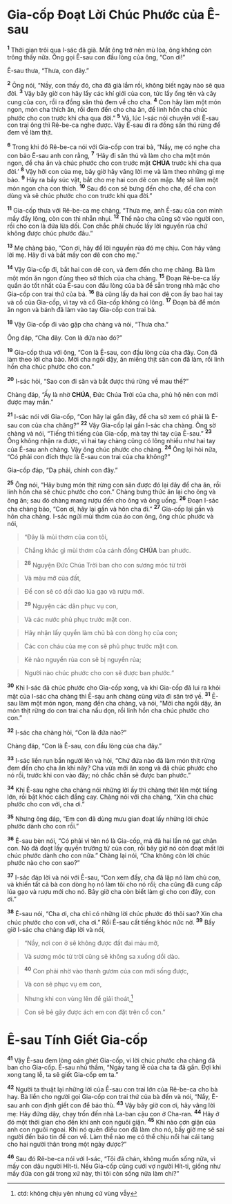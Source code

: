 # Gia-cốp Đoạt Lời Chúc Phước của Ê-sau
<sup><b>1</b></sup> Thời gian trôi qua I-sác đã già. Mắt ông trở nên mù lòa, ông không còn trông thấy nữa. Ông gọi Ê-sau con đầu lòng của ông, “Con ơi!”

Ê-sau thưa, “Thưa, con đây.”

<sup><b>2</b></sup> Ông nói, “Nầy, con thấy đó, cha đã già lắm rồi, không biết ngày nào sẽ qua đời. <sup><b>3</b></sup> Vậy bây giờ con hãy lấy các khí giới của con, tức lấy ống tên và cây cung của con, rồi ra đồng săn thú đem về cho cha. <sup><b>4</b></sup> Con hãy làm một món ngon, món cha thích ăn, rồi đem đến cho cha ăn, để linh hồn cha chúc phước cho con trước khi cha qua đời.” <sup><b>5</b></sup> Vả, lúc I-sác nói chuyện với Ê-sau con trai ông thì Rê-be-ca nghe được. Vậy Ê-sau đi ra đồng săn thú rừng để đem về làm thịt.

<sup><b>6</b></sup> Trong khi đó Rê-be-ca nói với Gia-cốp con trai bà, “Nầy, mẹ có nghe cha con bảo Ê-sau anh con rằng, <sup><b>7</b></sup> ‘Hãy đi săn thú và làm cho cha một món ngon, để cha ăn và chúc phước cho con trước mặt **CHÚA** trước khi cha qua đời.’ <sup><b>8</b></sup> Vậy hỡi con của mẹ, bây giờ hãy vâng lời mẹ và làm theo những gì mẹ bảo. <sup><b>9</b></sup> Hãy ra bầy súc vật, bắt cho mẹ hai con dê con mập. Mẹ sẽ làm một món ngon cha con thích. <sup><b>10</b></sup> Sau đó con sẽ bưng đến cho cha, để cha con dùng và sẽ chúc phước cho con trước khi qua đời.”

<sup><b>11</b></sup> Gia-cốp thưa với Rê-be-ca mẹ chàng, “Thưa mẹ, anh Ê-sau của con mình mẩy đầy lông, còn con thì nhẵn nhụi. <sup><b>12</b></sup> Thế nào cha cũng sờ vào người con, rồi cho con là đứa lừa dối. Con chắc phải chuốc lấy lời nguyền rủa chứ không được chúc phước đâu.”

<sup><b>13</b></sup> Mẹ chàng bảo, “Con ơi, hãy để lời nguyền rủa đó mẹ chịu. Con hãy vâng lời mẹ. Hãy đi và bắt mấy con dê con cho mẹ.”

<sup><b>14</b></sup> Vậy Gia-cốp đi, bắt hai con dê con, và đem đến cho mẹ chàng. Bà làm một món ăn ngon đúng theo sở thích của cha chàng. <sup><b>15</b></sup> Đoạn Rê-be-ca lấy quần áo tốt nhất của Ê-sau con đầu lòng của bà để sẵn trong nhà mặc cho Gia-cốp con trai thứ của bà. <sup><b>16</b></sup> Bà cũng lấy da hai con dê con ấy bao hai tay và cổ của Gia-cốp, vì tay và cổ Gia-cốp không có lông. <sup><b>17</b></sup> Đoạn bà để món ăn ngon và bánh đã làm vào tay Gia-cốp con trai bà.

<sup><b>18</b></sup> Vậy Gia-cốp đi vào gặp cha chàng và nói, “Thưa cha.”

Ông đáp, “Cha đây. Con là đứa nào đó?”

<sup><b>19</b></sup> Gia-cốp thưa với ông, “Con là Ê-sau, con đầu lòng của cha đây. Con đã làm theo lời cha bảo. Mời cha ngồi dậy, ăn miếng thịt săn con đã làm, rồi linh hồn cha chúc phước cho con.”

<sup><b>20</b></sup> I-sác hỏi, “Sao con đi săn và bắt được thú rừng về mau thế?”

Chàng đáp, “Ấy là nhờ **CHÚA**, Đức Chúa Trời của cha, phù hộ nên con mới được may mắn.”

<sup><b>21</b></sup> I-sác nói với Gia-cốp, “Con hãy lại gần đây, để cha sờ xem có phải là Ê-sau con của cha chăng?” <sup><b>22</b></sup> Vậy Gia-cốp lại gần I-sác cha chàng. Ông sờ chàng và nói, “Tiếng thì tiếng của Gia-cốp, mà tay thì tay của Ê-sau.” <sup><b>23</b></sup> Ông không nhận ra được, vì hai tay chàng cũng có lông nhiều như hai tay của Ê-sau anh chàng. Vậy ông chúc phước cho chàng. <sup><b>24</b></sup> Ông lại hỏi nữa, “Có phải con đích thực là Ê-sau con trai của cha không?”

Gia-cốp đáp, “Dạ phải, chính con đây.”

<sup><b>25</b></sup> Ông nói, “Hãy bưng món thịt rừng con săn được đó lại đây để cha ăn, rồi linh hồn cha sẽ chúc phước cho con.” Chàng bưng thức ăn lại cho ông và ông ăn; sau đó chàng mang rượu đến cho ông và ông uống. <sup><b>26</b></sup> Đoạn I-sác cha chàng bảo, “Con ơi, hãy lại gần và hôn cha đi.” <sup><b>27</b></sup> Gia-cốp lại gần và hôn cha chàng. I-sác ngửi mùi thơm của áo con ông, ông chúc phước và nói,


> “Đây là mùi thơm của con tôi,
>


> Chẳng khác gì mùi thơm của cánh đồng **CHÚA** ban phước.
>


> <sup><b>28</b></sup> Nguyện Đức Chúa Trời ban cho con sương móc từ trời
>


> Và màu mỡ của đất,
>


> Để con sẽ có dồi dào lúa gạo và rượu mới.
>


> <sup><b>29</b></sup> Nguyện các dân phục vụ con,
>


> Và các nước phủ phục trước mặt con.
>


> Hãy nhận lấy quyền làm chủ bà con dòng họ của con;
>


> Các con cháu của mẹ con sẽ phủ phục trước mặt con.
>


> Kẻ nào nguyền rủa con sẽ bị nguyền rủa;
>


> Người nào chúc phước cho con sẽ được ban phước.”
>

<sup><b>30</b></sup> Khi I-sác đã chúc phước cho Gia-cốp xong, và khi Gia-cốp đã lui ra khỏi mặt của I-sác cha chàng thì Ê-sau anh chàng cũng vừa đi săn trở về. <sup><b>31</b></sup> Ê-sau làm một món ngon, mang đến cha chàng, và nói, “Mời cha ngồi dậy, ăn món thịt rừng do con trai cha nấu dọn, rồi linh hồn cha chúc phước cho con.”

<sup><b>32</b></sup> I-sác cha chàng hỏi, “Con là đứa nào?”

Chàng đáp, “Con là Ê-sau, con đầu lòng của cha đây.”

<sup><b>33</b></sup> I-sác liền run bắn người lên và hỏi, “Chứ đứa nào đã làm món thịt rừng đem đến cho cha ăn khi nãy? Cha vừa mới ăn xong và đã chúc phước cho nó rồi, trước khi con vào đây; nó chắc chắn sẽ được ban phước.”

<sup><b>34</b></sup> Khi Ê-sau nghe cha chàng nói những lời ấy thì chàng thét lên một tiếng lớn, rồi bật khóc cách đắng cay. Chàng nói với cha chàng, “Xin cha chúc phước cho con với, cha ơi.”

<sup><b>35</b></sup> Nhưng ông đáp, “Em con đã dùng mưu gian đoạt lấy những lời chúc phước dành cho con rồi.”

<sup><b>36</b></sup> Ê-sau bèn nói, “Có phải vì tên nó là Gia-cốp, mà đã hai lần nó gạt chân con. Nó đã đoạt lấy quyền trưởng tử của con, rồi bây giờ nó còn đoạt mất lời chúc phước dành cho con nữa.” Chàng lại nói, “Cha không còn lời chúc phước nào cho con sao?”

<sup><b>37</b></sup> I-sác đáp lời và nói với Ê-sau, “Con xem đấy, cha đã lập nó làm chủ con, và khiến tất cả bà con dòng họ nó làm tôi cho nó rồi; cha cũng đã cung cấp lúa gạo và rượu mới cho nó. Bây giờ cha còn biết làm gì cho con đây, con ơi.”

<sup><b>38</b></sup> Ê-sau nói, “Cha ơi, cha chỉ có những lời chúc phước đó thôi sao? Xin cha chúc phước cho con với, cha ơi.” Rồi Ê-sau cất tiếng khóc nức nở. <sup><b>39</b></sup> Bấy giờ I-sác cha chàng đáp lời và nói,


> “Nầy, nơi con ở sẽ không được đất đai màu mỡ,
>


> Và sương móc từ trời cũng sẽ không sa xuống dồi dào.
>


> <sup><b>40</b></sup> Con phải nhờ vào thanh gươm của con mới sống được,
>


> Và con sẽ phục vụ em con,
>


> Nhưng khi con vùng lên để giải thoát,[^1-eec9376c-cf96-454a-934b-87b4663a0195]
>


> Con sẽ bẻ gãy được ách em con đặt trên cổ con.”
>


# Ê-sau Tính Giết Gia-cốp
<sup><b>41</b></sup> Vậy Ê-sau đem lòng oán ghét Gia-cốp, vì lời chúc phước cha chàng đã ban cho Gia-cốp. Ê-sau nhủ thầm, “Ngày tang lễ của cha ta đã gần. Đợi khi xong tang lễ, ta sẽ giết Gia-cốp em ta.”

<sup><b>42</b></sup> Người ta thuật lại những lời của Ê-sau con trai lớn của Rê-be-ca cho bà hay. Bà liền cho người gọi Gia-cốp con trai thứ của bà đến và nói, “Nầy, Ê-sau anh con định giết con để báo thù. <sup><b>43</b></sup> Vậy bây giờ con ơi, hãy vâng lời mẹ: Hãy đứng dậy, chạy trốn đến nhà La-ban cậu con ở Cha-ran. <sup><b>44</b></sup> Hãy ở đó một thời gian cho đến khi anh con nguôi giận. <sup><b>45</b></sup> Khi nào cơn giận của anh con nguôi ngoai. Khi nó quên điều con đã làm cho nó, bấy giờ mẹ sẽ sai người đến báo tin để con về. Làm thể nào mẹ có thể chịu nổi hai cái tang cho hai người thân trong một ngày được?”

<sup><b>46</b></sup> Sau đó Rê-be-ca nói với I-sác, “Tôi đã chán, không muốn sống nữa, vì mấy con dâu người Hít-ti. Nếu Gia-cốp cũng cưới vợ người Hít-ti, giống như mấy đứa con gái trong xứ này, thì tôi còn sống nữa làm chi?”

[^1-eec9376c-cf96-454a-934b-87b4663a0195]: ctd: không chịu yên nhưng cứ vùng vẫy